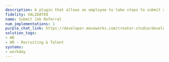 ```yaml
---
description: A plugin that allows an employee to take steps to submit a job referral.
fidelity: VALIDATED
name: Submit Job Referral
num_implementations: 1
purple_chat_link: https://developer.moveworks.com/creator-studio/developer-tools/purple-chat?purple_chat_v1=%7B%22settings%22%3A%7B%22colorStyle%22%3A%22LIGHT%22%2C%22startTime%22%3A%2211%3A43+AM%22%2C%22defaultPerson%22%3A%22GWEN%22%2C%22editable%22%3Atrue%2C%22botName%22%3A%22%22%2C%22botImageUrl%22%3A%22%22%7D%2C%22messages%22%3A%5B%7B%22from%22%3A%22USER%22%2C%22text%22%3A%22I+want+to+submit+a+job+referral.%22%7D%2C%7B%22from%22%3A%22BOT%22%2C%22text%22%3A%22%3Cp%3ESure%2C+I+can+help+with+that.+Which+job+are+you+referring+for%3F%3Cbr%3E%3C%2Fp%3E%22%7D%2C%7B%22from%22%3A%22USER%22%2C%22text%22%3A%22Software+Engineer+II+-+Platform%22%7D%2C%7B%22from%22%3A%22BOT%22%2C%22text%22%3A%22%3Cp%3EGreat.+I+need+a+few+more+details+about+the+candidate.%3Cbr%3E%3C%2Fp%3E%22%7D%2C%7B%22from%22%3A%22BOT%22%2C%22text%22%3A%22%3Cp%3EWhat%27s+the+candidate%27s+name%3F%3Cbr%3E%3C%2Fp%3E%22%7D%2C%7B%22from%22%3A%22USER%22%2C%22text%22%3A%22John+Doe%22%7D%2C%7B%22from%22%3A%22BOT%22%2C%22text%22%3A%22%3Cp%3EPlease+provide+the+candidate%27s+email+address.%3Cbr%3E%3C%2Fp%3E%22%7D%2C%7B%22from%22%3A%22USER%22%2C%22text%22%3A%22john.doe%40example.com%22%7D%2C%7B%22from%22%3A%22BOT%22%2C%22text%22%3A%22%3Cp%3ECan+you+also+provide+the+candidate%27s+phone+number%3F%3Cbr%3E%3C%2Fp%3E%22%7D%2C%7B%22from%22%3A%22USER%22%2C%22text%22%3A%22555-1234%22%7D%2C%7B%22from%22%3A%22BOT%22%2C%22text%22%3A%22%3Cp%3EOkay%2C+I+can+submit+this+referral+now.%3Cbr%3E%3C%2Fp%3E%22%2C%22cards%22%3A%5B%7B%22title%22%3A%22%3Cp%3EPlease+confirm+the+referral+details%3Cbr%3E%3C%2Fp%3E%22%2C%22text%22%3A%22%3Cp%3E%3Cb%3EJob%3A%3C%2Fb%3E+Software+Engineer%3Cbr%3E%3Cb%3ECandidate+Name%3A%3C%2Fb%3E+John+Doe%3Cbr%3E%3Cb%3ECandidate+Email%3A%3C%2Fb%3E+john.doe%40example.com%3Cbr%3E%3Cb%3ECandidate+Phone%3A%3C%2Fb%3E+555-1234%3Cbr%3E%3C%2Fp%3E%22%2C%22buttons%22%3A%5B%7B%22style%22%3A%22PRIMARY%22%2C%22text%22%3A%22Submit+Referral+to+Workday%22%7D%2C%7B%22text%22%3A%22Edit+Details%22%7D%2C%7B%22text%22%3A%22Cancel%22%7D%5D%7D%5D%7D%5D%7D
solution_tags:
- HR
- HR - Recruiting & Talent
systems:
- workday
---
```

